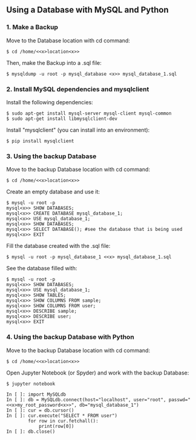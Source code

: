 
## Using a Database with MySQL and Python ##

### 1. Make a Backup ###

Move to the Database location with cd command:

```
$ cd /home/<<x>location<x>>
```

Then, make the Backup into a .sql file:

```
$ mysqldump -u root -p mysql_database <x>> mysql_database_1.sql
```

### 2. Install MySQL dependencies and mysqlclient ###

Install the following dependencies:

```
$ sudo apt-get install mysql-server mysql-client mysql-common 
$ sudo apt-get install libmysqlclient-dev
```

Install "mysqlclient" (you can install into an environment):

```
$ pip install mysqlclient 
```

### 3. Using the backup Database ###

Move to the backup Database location with cd command:

```
$ cd /home/<<x>location<x>>
```

Create an empty database and use it:

```
$ mysql -u root -p
mysql<x>> SHOW DATABASES;
mysql<x>> CREATE DATABASE mysql_database_1;
mysql<x>> USE mysql_database_1;
mysql<x>> SHOW DATABASES;
mysql<x>> SELECT DATABASE(); #see the database that is being used
mysql<x>> EXIT
```

Fill the database created with the .sql file:

```
$ mysql -u root -p mysql_database_1 <<x> mysql_database_1.sql 
```

See the database filled with:

```
$ mysql -u root -p
mysql<x>> SHOW DATABASES;
mysql<x>> USE mysql_database_1;
mysql<x>> SHOW TABLES;
mysql<x>> SHOW COLUMNS FROM sample;
mysql<x>> SHOW COLUMNS FROM user;
mysql<x>> DESCRIBE sample;
mysql<x>> DESCRIBE user;
mysql<x>> EXIT
```

### 4. Using the backup Database with Python ###

Move to the backup Database location with cd command:

```
$ cd /home/<<x>location<x>>
```

Open Jupyter Notebook (or Spyder) and work with the backup Database:

```
$ jupyter notebook
```

```
In [ ]: import MySQLdb
In [ ]: db = MySQLdb.connect(host="localhost", user="root", passwd="<<x>my_root_password<x>>", db="mysql_database_1")
In [ ]: cur = db.cursor()
In [ ]: cur.execute("SELECT * FROM user")
        for row in cur.fetchall():
       		print(row[0])
In [ ]: db.close()
```

